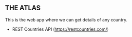 ## THE ATLAS

This is the web app where we can get details of any country.
 - REST Countries API (https://restcountries.com/)
